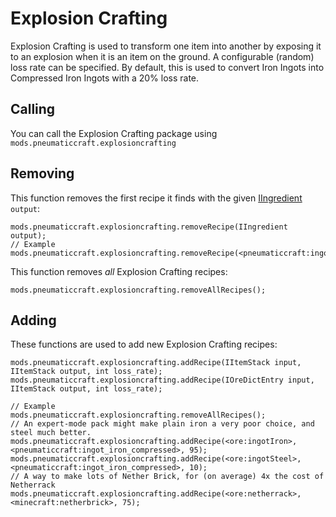 # Explosion Crafting

Explosion Crafting is used to transform one item into another by exposing it to an explosion when it is an item on the ground.  A configurable (random) loss rate can be specified.  By default, this is used to convert Iron Ingots into Compressed Iron Ingots with a 20% loss rate.

## Calling

You can call the Explosion Crafting package using `mods.pneumaticcraft.explosioncrafting`

## Removing

This function removes the first recipe it finds with the given [IIngredient](/Vanilla/Variable_Types/IIngredient/) `output`:

```
mods.pneumaticcraft.explosioncrafting.removeRecipe(IIngredient output);
// Example
mods.pneumaticcraft.explosioncrafting.removeRecipe(<pneumaticcraft:ingot_iron_compressed>);
```

This function removes *all* Explosion Crafting recipes:

```
mods.pneumaticcraft.explosioncrafting.removeAllRecipes();
```

## Adding

These functions are used to add new Explosion Crafting recipes:

```
mods.pneumaticcraft.explosioncrafting.addRecipe(IItemStack input, IItemStack output, int loss_rate);
mods.pneumaticcraft.explosioncrafting.addRecipe(IOreDictEntry input, IItemStack output, int loss_rate);

// Example
mods.pneumaticcraft.explosioncrafting.removeAllRecipes();
// An expert-mode pack might make plain iron a very poor choice, and steel much better.
mods.pneumaticcraft.explosioncrafting.addRecipe(<ore:ingotIron>, <pneumaticcraft:ingot_iron_compressed>, 95);
mods.pneumaticcraft.explosioncrafting.addRecipe(<ore:ingotSteel>, <pneumaticcraft:ingot_iron_compressed>, 10);
// A way to make lots of Nether Brick, for (on average) 4x the cost of Netherrack
mods.pneumaticcraft.explosioncrafting.addRecipe(<ore:netherrack>, <minecraft:netherbrick>, 75);
```

